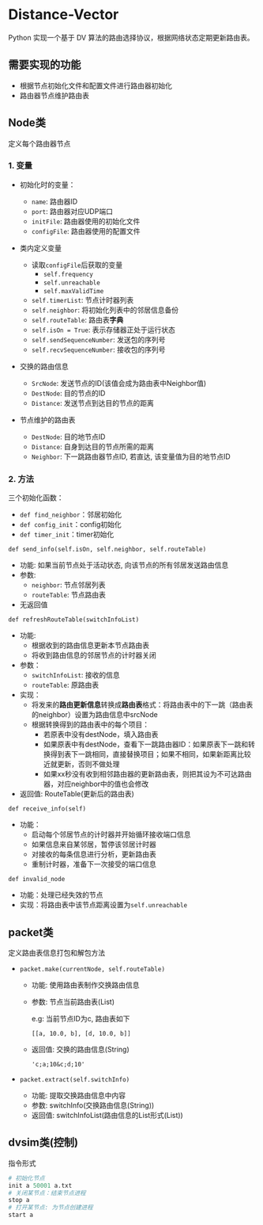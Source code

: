 # Distance-Vector
Python 实现一个基于 DV 算法的路由选择协议，根据网络状态定期更新路由表。



## 需要实现的功能

* 根据节点初始化文件和配置文件进行路由器初始化
* 路由器节点维护路由表



## Node类

定义每个路由器节点

### 1. 变量

* 初始化时的变量：
  * `name`: 路由器ID
  * `port`: 路由器对应UDP端口
  * `initFile`: 路由器使用的初始化文件
  * `configFile`: 路由器使用的配置文件
* 类内定义变量
  * 读取`configFile`后获取的变量
    * `self.frequency`
    * `self.unreachable`
    * `self.maxValidTime`
  * `self.timerList`: 节点计时器列表
  * `self.neighbor`: 将初始化列表中的邻居信息备份
  * `self.routeTable`: 路由表**字典**
  * `self.isOn = True`: 表示存储器正处于运行状态
  * `self.sendSequenceNumber`: 发送包的序列号
  * `self.recvSequenceNumber`: 接收包的序列号 
* 交换的路由信息
  * `SrcNode`: 发送节点的ID(该值会成为路由表中Neighbor值)
  * `DestNode`: 目的节点的ID
  * `Distance`: 发送节点到达目的节点的距离

* 节点维护的路由表
  * `DestNode`: 目的地节点ID
  * `Distance`: 自身到达目的节点所需的距离
  * `Neighbor`: 下一跳路由器节点ID, 若直达, 该变量值为目的地节点ID

### 2. 方法

三个初始化函数：

* `def find_neighbor`：邻居初始化
* `def config_init`：config初始化
* `def timer_init`：timer初始化



`def send_info(self.isOn, self.neighbor, self.routeTable)`

* 功能: 如果当前节点处于活动状态, 向该节点的所有邻居发送路由信息
* 参数: 
  * `neighbor`: 节点邻居列表
  * `routeTable`: 节点路由表
* 无返回值



`def refreshRouteTable(switchInfoList)`

* 功能: 
  * 根据收到的路由信息更新本节点路由表
  * 将收到路由信息的邻居节点的计时器关闭
* 参数：
  * `switchInfoList`: 接收的信息
  * `routeTable`: 原路由表
* 实现：
  * 将发来的**路由更新信息**转换成**路由表**格式：将路由表中的下一跳（路由表的neighbor）设置为路由信息中srcNode
  * 根据转换得到的路由表中的每个项目：
    * 若原表中没有destNode，填入路由表
    * 如果原表中有destNode，查看下一跳路由器ID：如果原表下一跳和转换得到表下一跳相同，直接替换项目；如果不相同，如果新距离比较近就更新，否则不做处理
    * 如果xx秒没有收到相邻路由器的更新路由表，则把其设为不可达路由器，对应neighbor中的值也会修改
* 返回值: RouteTable(更新后的路由表)



`def receive_info(self)`

* 功能：
  * 启动每个邻居节点的计时器并开始循环接收端口信息
  * 如果信息来自某邻居，暂停该邻居计时器
  * 对接收的每条信息进行分析，更新路由表
  * 重制计时器，准备下一次接受的端口信息



`def invalid_node`

* 功能：处理已经失效的节点
* 实现：将路由表中该节点距离设置为`self.unreachable`

## packet类

定义路由表信息打包和解包方法

* `packet.make(currentNode, self.routeTable)` 

  * 功能: 使用路由表制作交换路由信息

  * 参数: 节点当前路由表(List)

    e.g: 当前节点ID为c, 路由表如下

    `[[a, 10.0, b], [d, 10.0, b]]`

  * 返回值: 交换的路由信息(String)

    `'c;a;10&c;d;10'`

* `packet.extract(self.switchInfo)` 

  * 功能: 提取交换路由信息中内容
  * 参数: switchInfo(交换路由信息(String))
  * 返回值: switchInfoList(路由信息的List形式(List))



## dvsim类(控制)

指令形式

```python
# 初始化节点
init a 50001 a.txt
# 关闭某节点：结束节点进程
stop a
# 打开某节点: 为节点创建进程
start a
```

